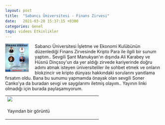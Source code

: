 ```yaml
---
layout: post
title:  "Sabancı Üniversitesi - Finans Zirvesi"
date:   2021-03-20 15:37:15 +0300
categories: Genel
tags: videos Etkinlikler
---
```


<img align="left" src="/assets/sabanci_finans_zirvesi_toplu_800.jpg" style="width:15%; padding-right:20px"> Sabancı Üniversitesi İşletme ve Ekonomi Kulübünün düzenlediği Finans Zirvesinde Kripto Para ile ilgili bir sunum yaptım.. Sevgili Şant Manukyan'ın dışında Ali Karabey ve Hüsnü Dinçsoy'un da yer aldığı zirvede kariyerinde doğru adımı atmak isteyen üniversiteliler ile sohbet etmek ve onların blokzincir ve kripto dünyası hakkındaki sorularını yanıtlama fırsatım oldu. Bana bu sunumu yapmamda önayak olan sevgili Soner Canko'ya da buradan sevgi ve saygılarımı iletmiş olayım.. Yayının linki olmadığı için burada paylaşamıyorum. 
&nbsp;


<table><tr><td style="width:50%">
<img src="/assets/sabanci_finans_zirvesİ_tek_800.jpg">
</td>
</tr>
<tr><td style="width:50%; vertical-align:top">
<p>
Yayından bir görüntü 
</p></td>
</tr> 
</table>
